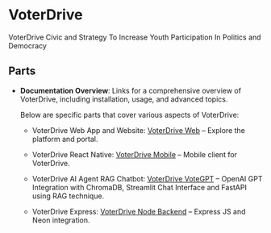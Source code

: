 # VoterDrive

VoterDrive Civic and Strategy To Increase Youth Participation In Politics and Democracy

## Parts

- **Documentation Overview**: Links for a comprehensive overview of VoterDrive, including installation, usage, and advanced topics.

  Below are specific parts that cover various aspects of VoterDrive:

  - VoterDrive Web App and Website: [VoterDrive Web](https://github.com/mikoaro/voterdrive-web) – Explore the platform and portal.

  - VoterDrive React Native: [VoterDrive Mobile](https://github.com/mikoaro/voterdrive-mobile) – Mobile client for VoterDrive.

  - VoterDrive AI Agent RAG Chatbot: [VoterDrive VoteGPT](https://github.com/mikoaro/voterdrive-fastapi) – OpenAI GPT Integration with ChromaDB, Streamlit Chat Interface and FastAPI using RAG technique.

  - VoterDrive Express: [VoterDrive Node Backend](https://github.com/mikoaro/voterdrive-express) – Express JS and Neon integration.
